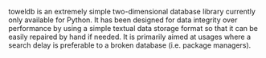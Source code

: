 toweldb is an extremely simple two-dimensional database library currently only available for Python.  It has been designed for data integrity over performance by using a simple textual data storage format so that it can be easily repaired by hand if needed.  It is primarily aimed at usages where a search delay is preferable to a broken database (i.e. package managers).
